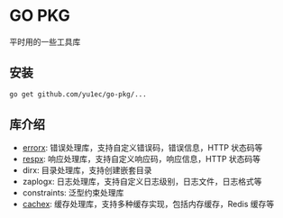 # GO PKG

平时用的一些工具库

## 安装
```bash
go get github.com/yu1ec/go-pkg/...
```

## 库介绍
* [errorx](./errorx/README.md): 错误处理库，支持自定义错误码，错误信息，HTTP 状态码等
* [respx](./respx/README.md): 响应处理库，支持自定义响应码，响应信息，HTTP 状态码等
* dirx: 目录处理库，支持创建嵌套目录
* zaplogx: 日志处理库，支持自定义日志级别，日志文件，日志格式等
* constraints: 泛型约束处理库
* [cachex](./cachex/README.md): 缓存处理库，支持多种缓存实现，包括内存缓存，Redis 缓存等